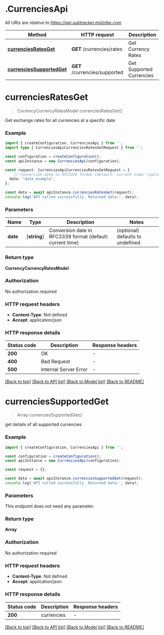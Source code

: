 # .CurrenciesApi

All URIs are relative to *https://api.subtracker.mistribe.com*

Method | HTTP request | Description
------------- | ------------- | -------------
[**currenciesRatesGet**](CurrenciesApi.md#currenciesRatesGet) | **GET** /currencies/rates | Get Currency Rates
[**currenciesSupportedGet**](CurrenciesApi.md#currenciesSupportedGet) | **GET** /currencies/supported | Get Supported Currencies


# **currenciesRatesGet**
> CurrencyCurrencyRatesModel currenciesRatesGet()

Get exchange rates for all currencies at a specific date

### Example


```typescript
import { createConfiguration, CurrenciesApi } from '';
import type { CurrenciesApiCurrenciesRatesGetRequest } from '';

const configuration = createConfiguration();
const apiInstance = new CurrenciesApi(configuration);

const request: CurrenciesApiCurrenciesRatesGetRequest = {
    // Conversion date in RFC3339 format (default: current time) (optional)
  date: "date_example",
};

const data = await apiInstance.currenciesRatesGet(request);
console.log('API called successfully. Returned data:', data);
```


### Parameters

Name | Type | Description  | Notes
------------- | ------------- | ------------- | -------------
 **date** | [**string**] | Conversion date in RFC3339 format (default: current time) | (optional) defaults to undefined


### Return type

**CurrencyCurrencyRatesModel**

### Authorization

No authorization required

### HTTP request headers

 - **Content-Type**: Not defined
 - **Accept**: application/json


### HTTP response details
| Status code | Description | Response headers |
|-------------|-------------|------------------|
**200** | OK |  -  |
**400** | Bad Request |  -  |
**500** | Internal Server Error |  -  |

[[Back to top]](#) [[Back to API list]](README.md#documentation-for-api-endpoints) [[Back to Model list]](README.md#documentation-for-models) [[Back to README]](README.md)

# **currenciesSupportedGet**
> Array<string> currenciesSupportedGet()

get details of all supported currencies

### Example


```typescript
import { createConfiguration, CurrenciesApi } from '';

const configuration = createConfiguration();
const apiInstance = new CurrenciesApi(configuration);

const request = {};

const data = await apiInstance.currenciesSupportedGet(request);
console.log('API called successfully. Returned data:', data);
```


### Parameters
This endpoint does not need any parameter.


### Return type

**Array<string>**

### Authorization

No authorization required

### HTTP request headers

 - **Content-Type**: Not defined
 - **Accept**: application/json


### HTTP response details
| Status code | Description | Response headers |
|-------------|-------------|------------------|
**200** | currencies |  -  |

[[Back to top]](#) [[Back to API list]](README.md#documentation-for-api-endpoints) [[Back to Model list]](README.md#documentation-for-models) [[Back to README]](README.md)


